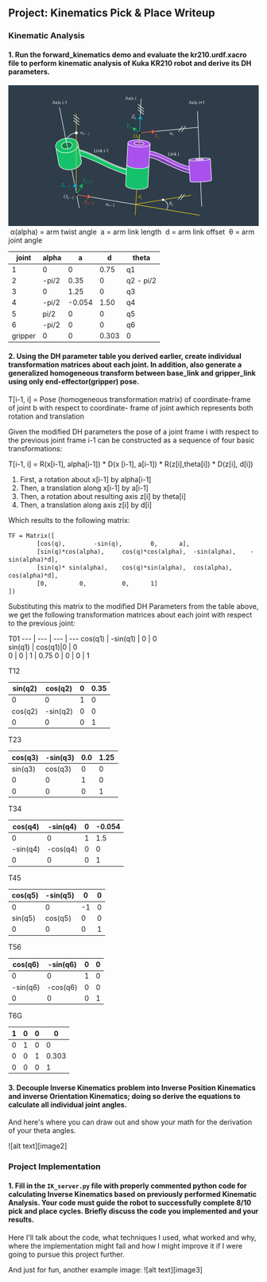 ## Project: Kinematics Pick & Place Writeup

### Kinematic Analysis
#### 1. Run the forward_kinematics demo and evaluate the kr210.urdf.xacro file to perform kinematic analysis of Kuka KR210 robot and derive its DH parameters.

![image](DHparameters.png)
​ α(alpha) = arm twist angle
​ a = arm link length
​ d = arm link offset
​ θ = arm joint angle


joint | alpha | a | d | theta
--- | --- | --- | --- | ---
1 | 0       | 0     | 0.75  | q1
2 | -pi/2   | 0.35  | 0     | q2 - pi/2
3 |  0      | 1.25  | 0     | q3
4 | -pi/2   |-0.054 | 1.50  | q4
5 |  pi/2   | 0     | 0     | q5
6 | -pi/2   | 0     | 0     | q6
gripper | 0 | 0     | 0.303 | 0

#### 2. Using the DH parameter table you derived earlier, create individual transformation matrices about each joint. In addition, also generate a generalized homogeneous transform between base_link and gripper_link using only end-effector(gripper) pose.

T[i-1, i] = Pose (homogeneous transformation matrix) of coordinate-frame of joint b​ with respect to
coordinate- frame of joint a​ which represents both rotation and translation

Given the modified DH parameters the pose of a joint frame i with respect to the previous joint frame i-1 can be constructed as a
sequence of four basic transformations:

T[i-1, i]  = R(​x[i-1], ​alpha[i-1]) ​* D(x​ [i-1], ​a[i-1]) ​* R(​z[i], ​theta[i]) ​* D(​z[i], ​d[i])
1. First, a rotation about x[i-1] by alpha[i-1]
2. Then, a translation along x[i-1] by a[i-1]
3. Then, a rotation about resulting axis z[i] by theta[i]
4. Then, a translation along axis z[i] by d[i]

Which results to the following matrix:

    TF = Matrix([
            [cos(q), 		-sin(q), 		0, 		a],
    		[sin(q)*cos(alpha), 	cos(q)*cos(alpha), 	-sin(alpha), 	-sin(alpha)*d],
    		[sin(q)* sin(alpha), 	cos(q)*sin(alpha), 	cos(alpha), 	cos(alpha)*d],
    		[0,			0,			0,		1]
    ])
    

Substituting this matrix to the modified DH Parameters from the table above, we get the following transformation matrices about each joint with respect to the previous joint:

T01
--- | --- | --- | ---
cos(q1) | -sin(q1) | 0 | 0  
sin(q1) | cos(q1)|0 | 0     
0 | 0  | 1 |  0.75
0 |  0      | 0  | 1 


T12

sin(q2) |cos(q2) |0 |0.35 
--- | --- | --- | --- 
0 |0 |1 |0 
cos(q2) |-sin(q2)|0 |0 
0 |0 |0 |1 

T23

cos(q3) |-sin(q3)|0.0 |1.25 
--- | --- | --- | --- 
sin(q3) |cos(q3) |0 |0 
0 |0 |1 |0 
0 |0 |0 |1

T34

cos(q4) |-sin(q4)|0 |-0.054 
--- | --- | --- | --- 
0 |0 |1 |1.5 
-sin(q4)|-cos(q4)|0 |0 
0 |0 |0 |1 

T45

cos(q5) |-sin(q5)|0 |0 
--- | --- | --- | --- 
0 |0 |-1 |0 
sin(q5) |cos(q5) |0 |0 
0 |0 |0 |1 

T56

cos(q6) |-sin(q6)|0 |0 
--- | --- | --- | --- 
0 |0 |1 |0 
-sin(q6)|-cos(q6)|0 |0 
0 |0 |0 |1 

T6G

1 |0 |0 |0 
--- | --- | --- | --- 
0 |1 |0 |0 
0 |0 |1 |0.303 
0 |0 |0 |1 




#### 3. Decouple Inverse Kinematics problem into Inverse Position Kinematics and inverse Orientation Kinematics; doing so derive the equations to calculate all individual joint angles.

And here's where you can draw out and show your math for the derivation of your theta angles. 

![alt text][image2]

### Project Implementation

#### 1. Fill in the `IK_server.py` file with properly commented python code for calculating Inverse Kinematics based on previously performed Kinematic Analysis. Your code must guide the robot to successfully complete 8/10 pick and place cycles. Briefly discuss the code you implemented and your results. 


Here I'll talk about the code, what techniques I used, what worked and why, where the implementation might fail and how I might improve it if I were going to pursue this project further.  


And just for fun, another example image:
![alt text][image3]


